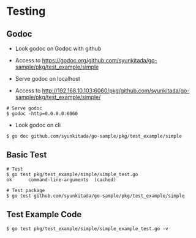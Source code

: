 # Testing


## Godoc
* Look godoc on Godoc with github
* Access to https://godoc.org/github.com/syunkitada/go-sample/pkg/test_example/simple

* Serve godoc on localhost
* Access to http://192.168.10.103:6060/pkg/github.com/syunkitada/go-sample/pkg/test_example/simple/

```
# Serve godoc
$ godoc -http=0.0.0.0:6060
```

* Look godoc on cli

```
$ go doc github.com/syunkitada/go-sample/pkg/test_example/simple
```


## Basic Test
```
# Test
$ go test pkg/test_example/simple/simple_test.go
ok      command-line-arguments  (cached)

# Test package
$ go test github.com/syunkitada/go-sample/pkg/test_example/simple
```


## Test Example Code
```
$ go test pkg/test_example/simple/simple_example_test.go -v
```
